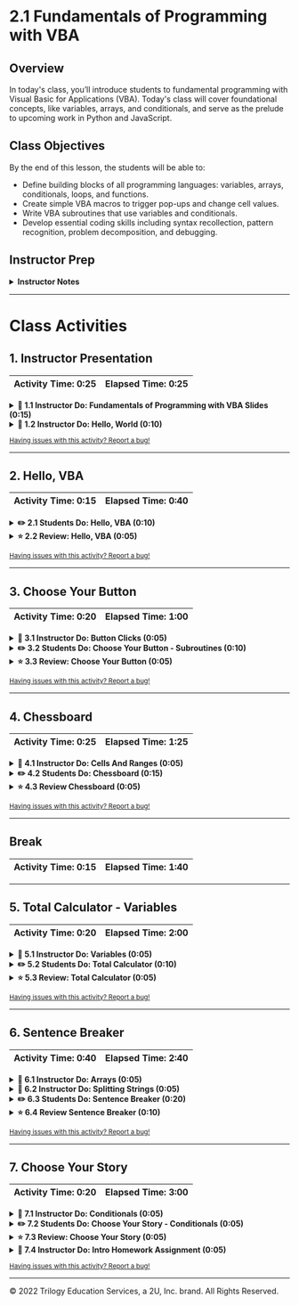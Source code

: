 # 2.1 Fundamentals of Programming with VBA

## Overview

In today's class, you’ll introduce students to fundamental programming with Visual Basic for Applications (VBA). Today's class will cover foundational concepts, like variables, arrays, and conditionals, and serve as the prelude to upcoming work in Python and JavaScript.

## Class Objectives

By the end of this lesson, the students will be able to: 

* Define building blocks of all programming languages: variables, arrays, conditionals, loops, and functions.
* Create simple VBA macros to trigger pop-ups and change cell values.
* Write VBA subroutines that use variables and conditionals.
* Develop essential coding skills including syntax recollection, pattern recognition, problem decomposition, and debugging.

## Instructor Prep

<details>
  <summary><strong>Instructor Notes</strong></summary>

* Today marks the class’s first foray into fundamental programming. Emphasize that our goal is to understand fundamental concepts that will apply across all programming languages. VBA syntax is **not** what makes this week valuable for the rest of the course.

* Don’t worry if you are new to VBA: VBA syntax is easy to pick up, and the language is similar to most fundamental programming languages. VBA is a user-friendly language that combines basic programming tools with a GUI interface and familiar spreadsheet-manipulation methods. By the end of the week, you and your students may be surprised by how much fun you can have writing VBA code.

* Take time before class to familiarize yourself with this unit’s exercises and activities. More importantly, practice your workflow before class. Navigating between the VBA code and Microsoft Excel can be tricky. We suggest keeping your activities folder open in VS Code. 

* As class progresses, demonstrate the VBA code in VS Code before opening it in Microsoft Excel and running the script. This may be helpful to students as Microsoft Excel has limited zoom capabilities in its VBA editor. However, you may find it easier to stick to Excel's VBA editor rather than copying and pasting code to and from VS Code.

* Pay close attention to time today. There are many "mini-exercises" in today's class, and it’s easy to lose time along the way. If necessary, feel free to cut the “Choose Your Story” conditional exercise and share it with students to review independently.

* Have your TAs refer to the [Time Tracker](TimeTracker.xlsx) to stay on track.

* Please reference our [Student FAQ](../../../05-Instructor-Resources/README.md#unit-02-vba-scripting) for answers to questions frequently asked by students of this program. If you have any recommendations for additional questions, feel free to log an issue or a pull request with your desired additions.

* Finally, as a reminder, these slideshows are **for instructor use only**. If distributing slides to students, please first export the slides to a PDF file. You may then distribute the PDF file to students.

</details>

- - -

# Class Activities

## 1. Instructor Presentation

| Activity Time:       0:25 |  Elapsed Time:      0:25  |
|---------------------------|---------------------------|

<details>
  <summary><strong>📣 1.1 Instructor Do: Fundamentals of Programming with VBA Slides (0:15)</strong></summary>

* **File**: [Slideshow](https://docs.google.com/presentation/d/1TWgnpDnWSOI1U12OeHVBiMALAuvWS2C3KKQPrBeicWw/edit?usp=sharing)

* Welcome students back, and begin the day’s slideshow. 

* Today might be some students’ first experience with programming. Use the slides to introduce the concepts of variables, arrays, functions, loops, and conditionals. Don't spend too much time on syntax; in fact, avoid the topic entirely until you begin the code demonstrations. Instead, focus on the _concepts_ and _capabilities_ during your presentation. Students will get plenty of code-writing practice code after your presentation.

* When prompted, have students complete the steps to confirm activation of the Developer tab in Microsoft Excel. Have TAs provide assistance as needed.

  * On Macs running Excel 365, to activate the Developer tab, open the Excel menu and select “Preferences,” then open the preferences for the Ribbon and Toolbar.

* Closely monitor TAs as you present. Stay concise and on track for time. Today's class is not about slideshows.

* After the presentation, send out the [Student Guide](../StudentGuide.md) containing this week's objectives.

</details>

<details>
  <summary><strong>📣 1.2 Instructor Do: Hello, World  (0:10)</strong></summary>

* **Files:** [Activities/01-Ins_HelloWorld/Solved/hello_world.xlsm](Activities/01-Ins_HelloWorld/Solved/hello_world.xlsm)

* Once you've completed the slideshow, introduce the first VBA script. Open the VBA editor, and navigate to Module 1. All examples in this lesson plan and the ones in the rest of the unit can be found in Module 1, as in the following images:

  ![Images/developer.png](Images/developer.png)

  ![Images/module1.png](Images/module1.png)

* Introduce the students to the editor’s interface, and be sure to discuss the following points:

  * Modules are organizational units of VBA code that are usually attached to a workbook or worksheet. We can create modules by right-clicking on a workbook or worksheet and then selecting "Insert Module."

  * Once inside a module, we can start writing a VBA script. In our case, we've already created a script that will trigger Excel to deliver a pop-up message.

* VBA will run subroutines based on where the cursor is. Make sure your cursor is inside the `HelloWorld` subroutine, then the play button in your VBA editor to trigger the “Hello World” pop-up message box, as in the following images.

  ![Images/01-HelloWorld_2.png](Images/01-HelloWorld_2.png)

  ![Images/01-HelloWorld_3.png](Images/01-HelloWorld_3.png)

* After demonstrating the code, open the [HelloWorld.vbs](Activities/01-Ins_HelloWorld/Solved/hello_world.vbs) script in your IDE. From the IDE, guide students through the key aspects of the subroutine. Be sure to discuss the following points:

  * The code begins with the keyword `Sub`, which is short for subroutine. This line is followed by `HelloWorld()`, which marks the title of our subroutine. The empty brackets indicate that our subroutine takes in no arguments. Explain that we'll cover functions, which _do_ take in arguments, at a later point.

  * Then, explain that our subroutine has one objective&mdash;to create a pop-up message box (`MsgBox`) containing the phrase "Hello World".

  * Finally, explain that once our subroutine has triggered our pop-up message, its work is done, and the subroutine is complete, which is denoted by the `End Sub` keywords. Emphasize that every subroutine must begin with the keyword `Sub` and end with `End Sub`.

```vb
Sub HelloWorld():
	MsgBox("Hello World")
End Sub
```

* Answer any questions before proceeding to the next activity.

</details>

<sub>[Having issues with this activity? Report a bug!](https://form.jotform.com/200705887599168?activityOr=1+-+Instructor+Presentation&lessonpageTitle=Fundamentals+of+Programming+Using+Visual+Basic%3A+Day+1&lessonpageNumber=2.1&whereIs=DataViz-Lesson-Plans+GitHub&typeA18=https%3A%2F%2Fgithub.com%2Fcoding-boot-camp%2FDataViz-Lesson-Plans%2Fblob%2Fv1.1%2FDataviz-Lesson-Plans%2F01-Lesson-Plans%2F02-VBA-Scripting%2F1%2FLessonPlan.md)</sub>

- - -

## 2. Hello, VBA

| Activity Time:       0:15 |  Elapsed Time:      0:40  |
|---------------------------|---------------------------|

<details>
  <summary><strong>✏️ 2.1 Students Do: Hello, VBA  (0:10)</strong></summary>

* **Readme**: [Activities/02-Stu_HelloVBA/README.md](Activities/02-Stu_HelloVBA/README.md)

* Next, open the Excel Workbook [Activities/02-Stu_HelloVBA/Solved/hello_vba.xlsm](Activities/02-Stu_HelloVBA/Solved/hello_vba.xlsm), and run the macro, as in the following image:

  ![Images/macro.png](Images/macro.png)

* After demonstrating the three pop-ups, have students reproduce this effect on their machines. Send them the following instructions:

  * **Instructions**

    * Create and execute a VBA script that generates three pop-up messages containing any text of your choice.

    * If you finish early, try to help other students complete the activity.

</details>

<details>
  <summary><strong>⭐ 2.2 Review: Hello, VBA (0:05)</strong></summary>

* Once time is up, share the solution found in [Activities/02-Stu_HelloVBA/Solved/hello_vba.vbs](Activities/02-Stu_HelloVBA/Solved/hello_vba.vbs), and guide students through the code. Note that this exercise simply required that students create three sequential message boxes with text inside each box, as in the following image:

```vb
Sub HelloVBA():
  MsgBox ("Hello VBA!")
  MsgBox ("I have come to master your vicissitudes.")
  MsgBox ("And benefit from your automation.")
End Sub
```

* Ask if there are any questions before sending out the solution and proceeding to the next example.

</details>

<sub>[Having issues with this activity? Report a bug!](https://form.jotform.com/200705887599168?activityOr=2+-+Hello+VBA&lessonpageTitle=Fundamentals+of+Programming+Using+Visual+Basic%3A+Day+1&lessonpageNumber=2.1&whereIs=DataViz-Lesson-Plans+GitHub&typeA18=https%3A%2F%2Fgithub.com%2Fcoding-boot-camp%2FDataViz-Lesson-Plans%2Fblob%2Fv1.1%2FDataviz-Lesson-Plans%2F01-Lesson-Plans%2F02-VBA-Scripting%2F1%2FLessonPlan.md)</sub>

- - -

## 3. Choose Your Button

| Activity Time:       0:20 |  Elapsed Time:      1:00  |
|---------------------------|---------------------------|

<details>
  <summary><strong>📣 3.1 Instructor Do: Button Clicks (0:05)</strong></summary>

* **Files**: [03-Ins_ButtonClicks](Activities/03-Ins_ButtonClicks)

* Next, return to the Developer tab, where you’ll demonstrate to students how to insert a button in their spreadsheet. The Mac layout is slightly different, so be patient with students if they have any difficulty finding features across operating systems.

* First, create a button, as in the following image:
![Images/03-ButtonClicks_2.png](Images/03-ButtonClicks_2.png)

* Once the button is created, the "Assign Macro" window will pop up, where you can choose to create a new macro or select an existing one, as in the following image:
![Images/03-ButtonClicks_3.png](Images/03-ButtonClicks_3.png)

* If you accidentally close this window, you can always re-open it by right-clicking your button and selecting "Assign Macro"

* If using the Excel file provided in [03-Ins_ButtonClicks](Activities/03-Ins_ButtonClicks), the button will be associated with a macro that simply prints "You clicked me" when the button is pressed, as in the following image:
![Images/03-ButtonClicks_4.png](Images/03-ButtonClicks_4.png)


</details>

<details>
  <summary><strong>✏️ 3.2 Students Do: Choose Your Button - Subroutines (0:10)</strong></summary>

* **Readme**: [Activities/04-Stu_ChooseYourButton-Subroutines/README.md](Activities/04-Stu_ChooseYourButton-Subroutines/README.md)

* Next, open the Excel file in [Activities/04-Stu_ChooseYourButton-Subroutines/Solved/choose_your_button.xlsm](Activities/04-Stu_ChooseYourButton-Subroutines/Solved/choose_your_button.xlsm), and run the macro. Inform students that for this exercise, they will create two buttons that each run a different subroutine that trigger different messages when clicked.

* Send the following instructions to the students:

  * **Instructions**

    * Create an Excel file with two buttons. 

    * For each button, create a different VBA subroutine that will trigger a unique pop-up message when clicked.

    * If you finish early, ensure that the people around you complete the activity as well.

</details>

<details>
  <summary><strong>⭐ 3.3 Review: Choose Your Button (0:05)</strong></summary>

* Once time is complete, open and share the solution file in [Activities/04-Stu_ChooseYourButton-Subroutines/Solved/choose_your_button.vbs](Activities/04-Stu_ChooseYourButton-Subroutines/Solved/choose_your_button.vbs). Guide students through the VBA script. Be sure to cover the following points:

  * We created two VBA subroutines&mdash;one for each button.

  * Return to the Excel solution file, and point out that each button is associated with a different subroutine.


```vb
' Subroutine for Button 1
Sub Button1_Click()
    MsgBox ("You clicked Button 1!")
End Sub

' Subroutine for Button 2
Sub Button2_Click()
    MsgBox ("You clicked Button 2!")
End Sub
```

* Answer any questions before proceeding to the next example.

</details>

<sub>[Having issues with this activity? Report a bug!](https://form.jotform.com/200705887599168?activityOr=3+-+Choose+Your+Button&lessonpageTitle=Fundamentals+of+Programming+Using+Visual+Basic%3A+Day+1&lessonpageNumber=2.1&whereIs=DataViz-Lesson-Plans+GitHub&typeA18=https%3A%2F%2Fgithub.com%2Fcoding-boot-camp%2FDataViz-Lesson-Plans%2Fblob%2Fv1.1%2FDataviz-Lesson-Plans%2F01-Lesson-Plans%2F02-VBA-Scripting%2F1%2FLessonPlan.md)</sub>

- - -

## 4. Chessboard

| Activity Time:       0:25 |  Elapsed Time:      1:25  |
|---------------------------|---------------------------|

<details>
  <summary><strong>📣 4.1 Instructor Do: Cells And Ranges (0:05)</strong></summary>

* Open the files found in [05-Ins_CellsAndRanges/Solved/cells_and_ranges.xlsm](Activities/05-Ins_CellsAndRanges/Solved/cells_and_ranges.xlsm), and run the `CellsAndRanges` macro. The macro can be run from the VBA editor; or you can navigate to the “Tools” menu in Excel, then to the “Macro” submenu where you select “Macros …”. 

* Be sure to clear out the contents of Sheet1 before you run the macro so you can demonstrate its effect. As you run the macro, explain the following points:

  * VBA provides two primary ways to modify the contents of a spreadsheet: `Cells` and `Ranges`.

  * `Ranges` provide a more customary Excel-based method for specifying cells of a spreadsheet. Ranges can be contiguous (e.g., `"F5:F7"`) or noncontiguous (e.g. `"R2,D2"`).

  * `Cells` provide a numeric, coordinate-based method for referencing cells in a spreadsheet. Point out to students that `Cells` are organized in a `(Row, Column)` format where integers 1, 2, and 3 denote columns A, B, and C, etc.
  * `.Value` is a method that we add to the end of our `Cell` or `Range` references to specify that we want to change the content value of these cells. This is worth noting because it may help students realize that `Cells(X, X)` isn't just capturing the contents of the cell; instead, it is capturing the entire "Cell Object," including the formatting, style, and other aspects of the cell beyond the content itself.

    ```vb
    ' Inserting Data Via Cells
    Cells(2, 1).Value = "Cat"
    Cells(2, 2).Value = "In"
    Cells(2, 3).Value = "The"
    Cells(2, 4).Value = "Hat"

    ' Inserting Data Via Ranges
    Range("F1").Value = "I"
    Range("F2").Value = "Am"
    Range("F3").Value = "Sam"
    ```

  * Ranges allow us to insert data across multiple cells simultaneously, as in the following code: 


    ```vb
    ' Inserting Data Across Ranges
    Range("F5:F7") = 5
    ```

    * Therefore, ranges are used more often, but referring to cells can be especially useful in "loop-based" programs because we can iterate the coordinates and manipulate the cells that are referenced. Let students know that they will refine their understanding of this concept as the week progresses.

* Answer any questions before sending out the XLSM file to students.

</details>

<details>
  <summary><strong>✏️ 4.2 Students Do: Chessboard (0:15)</strong></summary>

* Next, proceed to the student activity. Open the solution file [Activities/06-Stu_ChessBoard-CellsAndRanges/Solved/chessboard.xlsm](Activities/06-Stu_ChessBoard-CellsAndRanges/Solved/ChessBoard.xlsm), and run the macro. Explain to students that they’ll be adding text-based chess pieces to a chessboard using a combination of `Cells` and `Ranges`. 

![Images/06-ChessBoard_1.png](Images/06-ChessBoard_1.png)

* Explain to students that iterators are marked using `i` and `j` for the following reasons: 
  
  * They are widely accepted as iterator names in other programming languages, such as JavaScript and C++.

  * The use of `i` and `j` as iterators was commonplace in math before some higher-level languages were even created.

  * Practicing with these iterators now will help build confidence for when we encounter these iterators again&mdash;in the curriculum and then in the field. 

* Then, send students the following image, spreadsheet, and instructions:

  * **Files:**

    * [ChessBoard.png](Activities/06-Stu_ChessBoard-CellsAndRanges/Images/ChessBoard.png)

    * [ChessBoard_Unsolved.xlsm](Activities/06-Stu_ChessBoard-CellsAndRanges/Unsolved/ChessBoard.xlsm)

  * **Instructions:**

* Add text-based chess pieces to the provided chessboard. For the first two rows of the chessboard, use `Ranges`; for the final two rows of the chessboard, use `Cells`.

Piece positions:

| Rook | Knight | Bishop | Queen | King | Bishop | Knight | Rook |
|----|----|----|----|----|----|----|----|
| Pawn | Pawn | Pawn | Pawn | Pawn | Pawn | Pawn | Pawn |
| &nbsp; |  |  |  |  |  |  |  |
| &nbsp; |  |  |  |  |  |  |  |
| &nbsp; |  |  |  |  |  |  |  |
| &nbsp; |  |  |  |  |  |  |  |
| Pawn | Pawn | Pawn | Pawn | Pawn | Pawn | Pawn | Pawn |
| Rook | Knight | Bishop | Queen | King | Bishop | Knight | Rook |

    * **Hint:**

      * Remember that with `Ranges`, it is possible to modify multiple cells at one time.

</details>

<details>
  <summary><strong>⭐ 4.3 Review Chessboard (0:05)</strong></summary>

* **File:** [Activities/06-Stu_ChessBoard-CellsAndRanges/Solved/ChessBoard.vbs](Activities/06-Stu_ChessBoard-CellsAndRanges/Solved/ChessBoard.vbs)

* Once time is up, open the solution file, send it out to students, and guide students through the code. 

* To begin, review the `Range` examples for the top cells; in particular, point out how we used the syntax of `Range("A1", "H1")` to place multiple pieces at one time.


```vb
  ' Insert Pawns
  Range("A2:H2").value = "Pawn"

  ' Insert Rooks
  Range("A1, H1").value = "Rook"

  ' Insert Knights
  Range("B1, G1").value = "Knight"

  ' Insert Bishops
  Range("C1, F1").value = "Bishop"

  ' Insert Queen
  Range("D1").value = "Queen"

  ' Insert King
  Range("E1").value = "King"
```

* Then, proceed through the bottom side of the board using `Cells`, as in the following image:


```vb
  ' Insert Pawns
  Cells(7, 1).value = "Pawn"
  Cells(7, 2).value = "Pawn"
  Cells(7, 3).value = "Pawn"
  Cells(7, 4).value = "Pawn"
  Cells(7, 5).value = "Pawn"
  Cells(7, 6).value = "Pawn"
  Cells(7, 7).value = "Pawn"
  Cells(7, 8).value = "Pawn"

  ' Insert Rooks
  Cells(8, 1).value = "Rook"
  Cells(8, 8).value = "Rook"

  ' Insert Knights
  Cells(8, 2).value = "Knight"
  Cells(8, 7).value = "Knight"

  ' Insert Bishops
  Cells(8, 3).value = "Bishop"
  Cells(8, 6).value = "Bishop"

  ' Insert Queen
  Cells(8, 4).value = "Queen"

  ' Insert King
  Cells(8, 5).value = "King"
```

* As you discuss the solution, identify opportunities to engage students and ask them direct, pointed questions.

</details>

<sub>[Having issues with this activity? Report a bug!](https://form.jotform.com/200705887599168?activityOr=4+-+Chess+Board&lessonpageTitle=Fundamentals+of+Programming+Using+Visual+Basic%3A+Day+1&lessonpageNumber=2.1&whereIs=DataViz-Lesson-Plans+GitHub&typeA18=https%3A%2F%2Fgithub.com%2Fcoding-boot-camp%2FDataViz-Lesson-Plans%2Fblob%2Fv1.1%2FDataviz-Lesson-Plans%2F01-Lesson-Plans%2F02-VBA-Scripting%2F1%2FLessonPlan.md)</sub>

- - -

## Break

| Activity Time:       0:15 |  Elapsed Time:      1:40  |
|---------------------------|---------------------------|

- - -

## 5. Total Calculator - Variables

| Activity Time:       0:20 |  Elapsed Time:      2:00  |
|---------------------------|---------------------------|

<details>
  <summary><strong>📣 5.1 Instructor Do: Variables  (0:05)</strong></summary>

* Next, transition to the concept of variables. Remind students that variables are **named items** in programming. They can store strings (text), numerics (integers and doubles for decimals), booleans (true or false), and more. Then, open the `Variables` script in [07-Ins_Variables/Solved/variables.vbs](Activities/07-Ins_Variables/Solved/Variables.vbs).

* Guide students through each example:

  * Point out that VBA uses the single quote (`'`) to denote a comment: everything following a single quote is just for humans.

  * Break down the VBA syntax for creating variables. Explain that we create (declare) variables by using the `Dim` keyword followed by the name of the variable and the type `as String`.

  * Point out that by declaring the variable, we have created space in memory to store a value. We access that stored value by using the variable’s name.

  * We can "concatenate" strings by combining them, and we can perform mathematical functions by combining numeric variables with operators.

```vb
    ' Basic String Variable
    ' ----------------------------------------
    Dim name As String
    name = "Gandalf"

    MsgBox (name)

    ' Basic String Concatenation (Combination)
    ' ----------------------------------------
    Dim title As String
    title = "The Great"

    Dim fullname As String
    fullname = name + " " + title

    MsgBox (fullname)
```

  * We can also use these variables to set the values of our cells.

```vb
    ' Basic Numeric manipulation
    ' ----------------------------------------
    Cells(1, 1).Value = price * (1 + tax)
```

  * Finally, we can combine numerics and strings by "casting" our numerics into string format using the `Str()` method. Similarly, we can cast strings into integers using the `Int()` method.

 ```vb
    ' String, Numeric Combination (Casting)
    ' ----------------------------------------
    MsgBox ("I am " + Str(age1) + " years old.")
```

  * Check for any questions before running the script and sharing it with students.

</details>

<details>
  <summary><strong>✏️ 5.2 Students Do: Total Calculator (0:10)</strong></summary>

* Next, introduce the student exercise. This may be a challenge for students who are new to programming, so please be patient as they establish a rhythm switching between the code examples you provide and their own code editors. 

* In this exercise, students will create a basic VBA script that takes in user-provided `Price`, `Tax`, and `Quantity` values to calculate a total value. They will need to create variables to store these quantities before providing a final output.

* Send out the following files and instructions to students:

  * **Files:**

    * [TotalCalculator_Unsolved.vbs](Activities/08-Stu_TotalCalculator-Variables/Unsolved/total_calculator.vbs)

    * [TotalCalculator_Unsolved.xlsm](Activities/08-Stu_TotalCalculator-Variables/Unsolved/total_calculator.xlsm)

  * **Instructions:**

    * Using the spreadsheet and unsolved VBS code as a starter, complete the script so that `Price`, `Tax`, `Quantity`, and `Total` are stored in variables.

    * Then, assign these variables the value of their associated cell in the spreadsheet.

    * Once complete, your code should set the `Total` value in the spreadsheet.

    * Create a pop-up message that states the total value: "Your total is $45.00."

    * **Bonus:**

      * Try to complete the exercise _without_ looking at the starter code.

</details>

<details>
  <summary><strong>⭐ 5.3 Review: Total Calculator (0:05)</strong></summary>

* Once time is up, open the solution inside [Activities/08-Stu_TotalCalculator-Variables/Solved/total_calculator.vbs](Activities/08-Stu_TotalCalculator-Variables/Solved/total_calculator.vbs). Guide students through the final code, and be sure to cover the following points:

  * We created a set of variables for `Price`, `Tax`, `Quantity`, and `Total`, each as the data type `Double`.

  * We then used the value of the cells to assign values to `Price`, `Tax`, and `Quantity`.

  * The code then uses these variables to calculate `Total`.

  * Finally, we create a message box to print the `Total`, and set the value of our `Total` cell as the variable value.

```vb
    ' Create variables for the Price, Tax, Quantity, and Total
    Dim Price As Double
    Dim Tax As Double
    Dim Quantity As Double
    Dim Total As Double

    ' Retrieve and store the data values in each variable
    Price = Range("B2").Value
    Tax = Range("C2").Value
    Quantity = Range("D2").Value

    ' Calculate the total by using each of the variables
    Total = Price * (1 + Tax) * Quantity

    ' Create a Message Box for the Total and insert into cell
    MsgBox ("Your total is $" + Str(Total))
    Range("E2").Value = Total
```

* Answer any questions before sharing the solution file.

</details>

<sub>[Having issues with this activity? Report a bug!](https://form.jotform.com/200705887599168?activityOr=5+-+Total+Calculator+-+Variables&lessonpageTitle=Fundamentals+of+Programming+Using+Visual+Basic%3A+Day+1&lessonpageNumber=2.1&whereIs=DataViz-Lesson-Plans+GitHub&typeA18=https%3A%2F%2Fgithub.com%2Fcoding-boot-camp%2FDataViz-Lesson-Plans%2Fblob%2Fv1.1%2FDataviz-Lesson-Plans%2F01-Lesson-Plans%2F02-VBA-Scripting%2F1%2FLessonPlan.md)</sub>

- - -

## 6. Sentence Breaker

| Activity Time:       0:40 |  Elapsed Time:      2:40  |
|---------------------------|---------------------------|

<details>
  <summary><strong>📣 6.1 Instructor Do: Arrays (0:05)</strong></summary>

* Now, introduce the students to our next concept, **arrays**. Re-emphasize that students do not need to master or memorize VBA syntax. Our goal is to build an understanding of programming fundamentals, and arrays are an essential building block across programming languages.

* Open and share the script in [Activities/09-Ins_Arrays/Solved/simple_arrays.xlsm](Activities/09-Ins_Arrays/Solved/simple_arrays.xlsm), and guide students through the code. Be sure to cover the following points:

  * Arrays use zero-based numbering (0-indexed), meaning that the first element is 0 instead of 1. Note that zero-based numbering is a common paradigm across programming languages (Python, JavaScript, etc.).

  * We created an array called `Ingredients` to hold six strings, but because of zero-indexing, five is the final number that we pass in. So, (0,1,2,3,4,5) is an array with six spots or positions.

  * We then added elements to this array using the `Ingredients(X)` syntax.

  * We then retrieved these values by referencing our array with the index number.

```vb
    ' Basic Array Example
    ' ------------------------------------------
    ' Create the Ingredients Array
    Dim Ingredients(5) as String

    ' Add Ingredients to the Array 
    Ingredients(0) = "Chocolate Bar"
    Ingredients(1) = "Peanut Butter"
    Ingredients(2) = "Jelly"
    Ingredients(3) = "Macaroni"
    Ingredients(4) = "Potato Salad"
    Ingredients(5) = "Dragonfruit"

    ' Retrieve specific elements of the array
    MsgBox(Ingredients(4))
    MsgBox(Ingredients(0))
```

* Answer any questions before proceeding to the next example.

</details>

<details>
  <summary><strong>📣 6.2 Instructor Do: Splitting Strings (0:05)</strong></summary>

* Next, we’ll be introducing the `Split` method, which breaks apart strings based on a provided delimiter. These broken-down strings will then become elements of a larger array.

* **Files**:

  * [Activities/10-Ins_Splitting/Solved/Splitting.xlsm](Activities/10-Ins_Splitting/Solved/Splitting.xlsm)

  * [Activities/10-Ins_Splitting/Solved/Splitting.vbs](Activities/10-Ins_Splitting/Solved/Splitting.vbs)

* As you guide students through this example, be sure to cover the following points:

  * A `Words` array is created with an undefined number of string elements.

  * A variable `Shakespeare` is used to hold a line of text.

  * We then use the `Split` method to break apart the `Shakespeare` variable by spaces between words. The resulting array takes the form `["To", "be", "or", "not", "to", "be", ...]`.

  * We can then select individual words from the resulting array by referencing the word's index in the array.

```vb
    ' String Splitting Example
    ' ------------------------------------------
    Dim Words() As String
    Dim Shakespeare As String
    Shakespeare = "To be or not to be. That is the question"

    ' Break apart the Shakespeare quote into individual words
    Words = Split(Shakespeare, " ")

    ' Print individual word
    MsgBox (Words(5))
```

* Answer any questions before proceeding to the next example.

</details>

<details>
  <summary><strong>✏️ 6.3 Students Do: Sentence Breaker (0:20)</strong></summary>

* Be prepared for this exercise. It’s a challenging one! Be sure to check in with students and provide support as they work through their thinking process. They will be creating an Excel macro that identifies words based on user-provided word numbers. 

  * For example, if a user provides the number 3 for a given sentence, "Any fool can know. The point is to understand," then their resulting script should print the word "can."

* Open the solved Excel workbook [Activities/11-Stu_SentenceBreaker-Splitting/Solved/sentence_breaker.xlsm](Activities/11-Stu_SentenceBreaker-Splitting/Solved/sentence_breaker.xlsm), clear out the green boxes containing the results, and change the word numbers. 

* Then, run the script, and demonstrate to students that the macro "finds" the correct words based on the word number, as in the following image:

![Images/12-SentenceArray_2.png](Images/12-SentenceArray_2.png)

* Then, send students the following files and instructions:

  * **Files**

    * [SentenceBreaker.vbs](Activities/11-Stu_SentenceBreaker-Splitting/Unsolved/sentence_breaker.vbs)

    * [SentenceBreaker.xlsm](Activities/11-Stu_SentenceBreaker-Splitting/Unsolved/sentence_breaker.xlsm)

  * **Instructions:**

    * Using the files provided as a starting point, create a VBA script that reads in a user-provided sentence and then prints the correct words based on the word numbers provided.

    * **Notes:**

      * This is a more challenging assignment, so take your time. Try to work through it piece by piece.

</details>

<details>
  <summary><strong>⭐ 6.4 Review Sentence Breaker (0:10)</strong></summary>

* Once time is up, open the solution script [Activities/11-Stu_SentenceBreaker-Splitting/Solved/sentence_breaker.vbs](Activities/11-Stu_SentenceBreaker-Splitting/Solved/sentence_breaker.vbs). Then, guide students through the solution, and cover four key areas:

  * The first key area is where we declare and assign a variable to hold our sentence.

    ```vb
    ' Retrieve the user sentence and store in variable
    Dim Sentence As String
    Sentence = Cells(1, 2).Value
    MsgBox (Sentence)
    ```

  * The next key area is where we declare our variables associated with the word numbers. Each of these is drawn from the cell values where users provide their input.

    ```vb
    num1 = Cells(4, 1).Value
    num2 = Cells(5, 1).Value
    num3 = Cells(6, 1).Value
    ```

  * In our next key area, we break apart our sentence into an array using the `Split` method.

    ```vb
    ' Split the user's sentence into words
    Dim SentenceArray() As String
    SentenceArray = Split(Sentence, " ")
    ```

  * Finally, we use the word numbers provided to draw from the sentence array we created. We subtract one from the word number to account for the fact that users will provide word numbers beginning at 1, while our array indexes words starting at 0.

    ```vb
    ' Use the word numbers to retrieve the specific words in the sentence
    ' Remember to offset by the 0 index
    Cells(4, 2).Value = SentenceArray(num1 - 1)
    Cells(5, 2).Value = SentenceArray(num2 - 1)
    Cells(6, 2).Value = SentenceArray(num3 - 1)
    ```

* Once you've broken down the code, send it to students to review. Encourage them to talk it over with the student next to them for a few moments, then check for any new questions that come out of this discussion.

</details>

<sub>[Having issues with this activity? Report a bug!](https://form.jotform.com/200705887599168?activityOr=6+-+Sentence+Breaker&lessonpageTitle=Fundamentals+of+Programming+Using+Visual+Basic%3A+Day+1&lessonpageNumber=2.1&whereIs=DataViz-Lesson-Plans+GitHub&typeA18=https%3A%2F%2Fgithub.com%2Fcoding-boot-camp%2FDataViz-Lesson-Plans%2Fblob%2Fv1.1%2FDataviz-Lesson-Plans%2F01-Lesson-Plans%2F02-VBA-Scripting%2F1%2FLessonPlan.md)</sub>

- - -

## 7. Choose Your Story

| Activity Time:       0:20 |  Elapsed Time:      3:00  |
|---------------------------|---------------------------|

<details>
  <summary><strong>📣 7.1 Instructor Do: Conditionals (0:05)</strong></summary>

* Next, open the files found in [12-Ins_Conditionals](Activities/12-Ins_Conditionals/Solved). Use these examples to guide students through the use of conditionals in VBA. Be sure to cover the following points:

  * Note that VBA conditionals have practical benefits over traditional Excel formulas. Gone are the days of squeezing conditionals into a single Excel formula. With VBA, we have cleaner syntax and more nuanced conditionals.

  * In VBA, the syntax for conditionals involves `If`, `Then`, and `End If`. Additional keywords include `ElseIf` and `Else`.

  * In VBA, we can combine conditions using the keywords `And` and `Or`.

* Finally, send these files to students as a reference for the next activity.

```vb
  ' Simple Conditional Example
  ' ------------------------------------------
  If Range("A2").Value > Range("B2").Value Then
      MsgBox ("Num 1 is greater than Num 2")
  End If

  ' Simple Conditional with If, Else, and Elseif
  ' ------------------------------------------
  If Range("A5").Value > Range("B5").Value Then
      MsgBox ("Num 3 is greater than Num 4")

  ElseIf Range("A5").Value < Range("B5").Value Then
      MsgBox("Num 4 is greater than Num 3")

  Else
      MsgBox("Num 3 and Num 4 are equal")

  End If
```

</details>

<details>
  <summary><strong>✏️ 7.2 Students Do: Choose Your Story - Conditionals (0:05)</strong></summary>

* **Readme**: [Activities/13-Stu_ChooseYourStory-Conditionals/README.md](Activities/13-Stu_ChooseYourStory-Conditionals/README.md)

* If time permits, begin the final exercise of the day. In this exercise, students are tasked with creating a simple game that outputs a message box based on a user's input number, as in the following image:

![Images/14-ChoosePath_1.png](Images/14-ChoosePath_1.png)

* Send out the following instructions:

  * **Instructions:**

    * Create an Excel workbook and VBA macro that provides a user with an input field and a single button. Based on the user-input number (1, 2, 3, or 4), the button will trigger different message boxes.

      * If the user enters a value of 1, display "You choose to enter the wooded forest of doom!"

      * If the user enters a value of 2, display "You choose to enter the fiery volcano of doom!"

      * If the user enters a value of 3, display "You choose to enter the terrifying jungle of doom!"

      * If the user enters a value of 4, display a similar custom message.

      * If the user enters anything else, display “You decide to stay home instead.”



</details>

<details>
  <summary><strong>⭐ 7.3 Review: Choose Your Story (0:05)</strong></summary>

* Once time is up, open the [solution](Activities/13-Stu_ChooseYourStory-Conditionals), and share it with students. Guide them through the code’s logic and use of VBA conditional syntax

```vb
  ' Use conditionals to change message box based on user input
  If (Range("B1").Value = 1) Then
      MsgBox("You choose to enter the wooded forest of doom!")

  Elseif (Range("B1").Value = 2) Then
      MsgBox("You choose to enter the fiery volcano of doom!")

  Elseif (Range("B1").Value = 3) Then
      MsgBox("You choose to enter the terrifying jungle of doom!")

  Elseif (Range("B1").Value = 4) Then
      MsgBox("You choose to enter the bathroom")

  Else
      MsgBox("Try following directions")

  End If
```

* Answer any questions before providing students with the solution.

</details>

<details>
  <summary><strong>📣 7.4 Instructor Do: Intro Homework Assignment  (0:05)</strong></summary>

* With whatever time remains, briefly introduce students to this week's homework. The homework assignment essentially tasks them with creating a VBA script to loop through stock market records to identify various stocks based on provided conditions. Let them know that they will be able to complete the homework by the end of Saturday's class.

* Wish them well, and then close out class!

</details>

<sub>[Having issues with this activity? Report a bug!](https://form.jotform.com/200705887599168?activityOr=7+-+Choose+Your+Story&lessonpageTitle=Fundamentals+of+Programming+Using+Visual+Basic%3A+Day+1&lessonpageNumber=2.1&whereIs=DataViz-Lesson-Plans+GitHub&typeA18=https%3A%2F%2Fgithub.com%2Fcoding-boot-camp%2FDataViz-Lesson-Plans%2Fblob%2Fv1.1%2FDataviz-Lesson-Plans%2F01-Lesson-Plans%2F02-VBA-Scripting%2F1%2FLessonPlan.md)</sub>

- - -

© 2022 Trilogy Education Services, a 2U, Inc. brand. All Rights Reserved.

